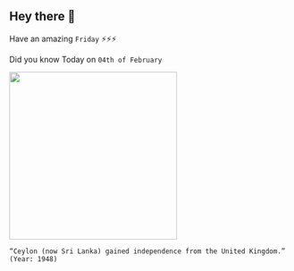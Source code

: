 ## Hey there 👋
Have an amazing `Friday` ⚡⚡⚡

Did you know Today on `04th of February`
 
 [<img src="https://upload.wikimedia.org/wikipedia/commons/6/63/SL_Independence.jpg" width="300" />](https://en.wikipedia.org/wiki/Sri_Lankan_independence_movement#:~:text=It%20succeeded%20when%2C%20on%204,the%20Republic%20of%20Sri%20Lanka.) 
 ```
“Ceylon (now Sri Lanka) gained independence from the United Kingdom.” (Year: 1948)
```
